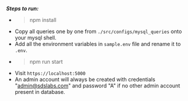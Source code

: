 ***Steps to run:***
- > npm install
- Copy all queries one by one from `./src/configs/mysql_queries` onto your mysql shell.
- Add all the environment variables in `sample.env` file and rename it to `.env`. 
- > npm run start
- Visit `https://localhost:5000` 
- An admin account will always be created with credentials "admin@sdslabs.com" and password "A" if no other admin account present in database.